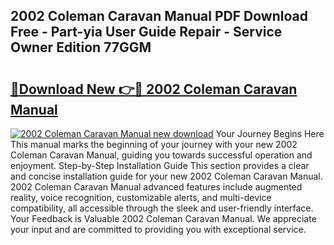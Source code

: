 ## 2002 Coleman Caravan Manual PDF Download Free - Part-yia User Guide Repair - Service Owner Edition 77GGM

# <h2><a href="http://bc58386.oget.top/?id=2002+Coleman+Caravan+Manual">🔗Download New 👉🔴 2002 Coleman Caravan Manual</a></h2>

[![2002 Coleman Caravan Manual new download](https://i.imgur.com/5g1atiW.png)](http://bc58386.oget.top/?id=2002+Coleman+Caravan+Manual)
Your Journey Begins Here This manual marks the beginning of your journey with your new 2002 Coleman Caravan Manual, guiding you towards successful operation and enjoyment. Step-by-Step Installation Guide This section provides a clear and concise installation guide for your new 2002 Coleman Caravan Manual. 2002 Coleman Caravan Manual advanced features include augmented reality, voice recognition, customizable alerts, and multi-device compatibility, all accessible through the sleek and user-friendly interface. Your Feedback is Valuable 2002 Coleman Caravan Manual. We appreciate your input and are committed to providing you with exceptional service.
